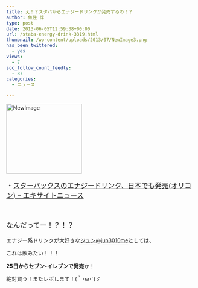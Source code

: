 ```yaml
---
title: え！？スタバからエナジードリンクが発売するの！？
author: 魚住 惇
type: post
date: 2013-06-05T12:59:38+00:00
url: /staba-energy-drink-3319.html
thumbnail: /wp-content/uploads/2013/07/NewImage3.png
has_been_twittered:
  - yes
views:
  - 7
scc_follow_count_feedly:
  - 37
categories:
  - ニュース

---
```

<img decoding="async" loading="lazy" title="NewImage.png" src="/wp-content/uploads/2013/06/NewImage3.png" alt="NewImage" width="200" height="185" border="0" />

<!--more-->

<p style="font-size: 18px;">
  ・<a href="http://www.excite.co.jp/News/entertainment_g/20130605/Oricon_2025289.html" target="_blank">スターバックスのエナジードリンク、日本でも発売(オリコン) &#8211; エキサイトニュース</a>
</p>

 

<p style="font-size: 18px;">
  なんだってー！？！？
</p>

エナジー系ドリンクが大好きな[ジュン@jun3010me][1]としては、

これは飲みたい！！！

**25日からセブン-イレブンで発売**か！

絶対買う！またレポします！(｀･ω･´)ゞ

 [1]: https://twitter.com/jun3010me